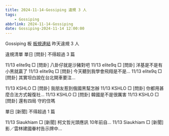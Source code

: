 ```yaml
---
title: 2024-11-14-Gossiping 違規 3 人
tags:
    - Gossiping
abbrlink: 2024-11-14-Gossiping
date: Gossiping-2024-11-14 12:00:00
---
```

Gossiping 板 [板規連結](https://www.ptt.cc/bbs/Gossiping/M.1637425085.A.07D.html)
昨天違規 3 人
<!-- more -->

違規清單
單日 [問卦] 不得超過 3 篇

11/13 elite9q □ [問卦] 八卦仔就是沙豬對吧
11/13 elite9q □ [問卦] 洋基是不是有小黑就贏了
11/13 elite9q □ [問卦] 今天聽到我學會飛翔是不是…
11/13 elite9q □ [問卦] 其實坦白說在台北開車要注…

11/13 KSHLO □ [問卦] 我朋友惹到俄國黑幫怎辦
11/13 KSHLO □ [問卦] 你都用甚麼合法方式報復社…
11/13 KSHLO □ [問卦] 韓國是不是很厲害
11/13 KSHLO □ [問卦] 還有四局 守的住嗎

單日 [新聞] 不得超過 1 篇

11/13 Siaukhiam □ [新聞] 柯文哲光頭應訊 10年前自…
11/13 Siaukhiam □ [新聞] 影／雲林建國眷村告示牌中…